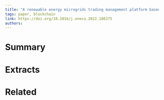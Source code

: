```yaml
---
title: "A renewable energy microgrids trading management platform based on permissioned blockchain"
tags: paper, blockchain
link: https://doi.org/10.1016/j.eneco.2022.106375
authors:
---
```


# Summary

# Extracts

# Related
